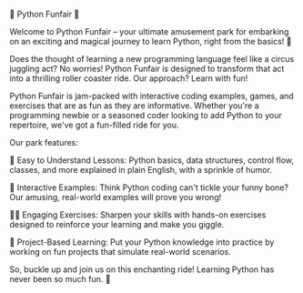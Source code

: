 🎪 Python Funfair 🎪

Welcome to Python Funfair – your ultimate amusement park for embarking on an exciting and magical journey to learn Python, right from the basics! 🐍

Does the thought of learning a new programming language feel like a circus juggling act? No worries! Python Funfair is designed to transform that act into a thrilling roller coaster ride. Our approach? Learn with fun!

Python Funfair is jam-packed with interactive coding examples, games, and exercises that are as fun as they are informative. Whether you're a programming newbie or a seasoned coder looking to add Python to your repertoire, we've got a fun-filled ride for you.

Our park features:

🎈 Easy to Understand Lessons: Python basics, data structures, control flow, classes, and more explained in plain English, with a sprinkle of humor.

🎡 Interactive Examples: Think Python coding can't tickle your funny bone? Our amusing, real-world examples will prove you wrong!

🏋️‍♀️ Engaging Exercises: Sharpen your skills with hands-on exercises designed to reinforce your learning and make you giggle.

🎯 Project-Based Learning: Put your Python knowledge into practice by working on fun projects that simulate real-world scenarios.

So, buckle up and join us on this enchanting ride! Learning Python has never been so much fun. 🎉
